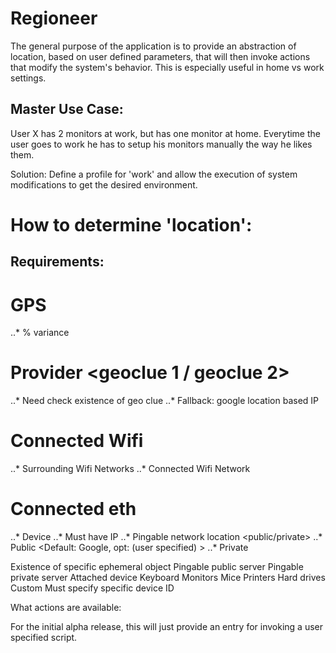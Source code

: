 # Regioneer

The general purpose of the application is to provide an abstraction of location, based on user defined parameters, that will then invoke actions that modify the system's behavior. This is especially useful in home vs work settings.

## Master Use Case:

User X has 2 monitors at work, but has one monitor at home. Everytime the user goes to work he has to setup his monitors manually the way he likes them.

Solution: Define a profile for 'work' and allow the execution of system modifications to get the desired environment.

# How to determine 'location':

## Requirements:

# GPS
..* % variance <user specified>
# Provider <geoclue 1 / geoclue 2>
..* Need check existence of geo clue
..* Fallback: google location based IP
# Connected Wifi
..* Surrounding Wifi Networks
..* Connected Wifi Network
# Connected eth
..* Device
..* Must have IP
..* Pingable network location <public/private>
..* Public <Default: Google, opt: (user specified) >
..* Private <user specified>

Existence of specific ephemeral object
Pingable public server
Pingable private server
Attached device
Keyboard
Monitors
Mice
Printers
Hard drives
Custom
Must specify specific device ID


What actions are available:

For the initial alpha release, this will just provide an entry for invoking a user specified script.
